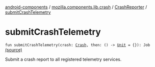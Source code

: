 [android-components](../../index.md) / [mozilla.components.lib.crash](../index.md) / [CrashReporter](index.md) / [submitCrashTelemetry](./submit-crash-telemetry.md)

# submitCrashTelemetry

`fun submitCrashTelemetry(crash: `[`Crash`](../-crash/index.md)`, then: () -> `[`Unit`](https://kotlinlang.org/api/latest/jvm/stdlib/kotlin/-unit/index.html)` = {}): Job` [(source)](https://github.com/mozilla-mobile/android-components/blob/master/components/lib/crash/src/main/java/mozilla/components/lib/crash/CrashReporter.kt#L129)

Submit a crash report to all registered telemetry services.

